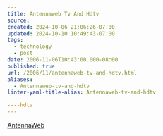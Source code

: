 ```yaml
---
title: Antennaweb Tv And Hdtv
source: 
created: 2024-10-06 21:06:26-07:00
updated: 2024-10-10 10:49:43-07:00
tags:
  - technology
  - post
date: 2006-11-06T10:43:00.000-08:00
published: true
url: /2006/11/antennaweb-tv-and-hdtv.html
aliases:
  - Antennaweb-tv-and-hdtv
linter-yaml-title-alias: Antennaweb-tv-and-hdtv

----hdtv
---
```



[AntennaWeb](https://www.antennaweb.org/aw/welcome.aspx "AntennaWeb")